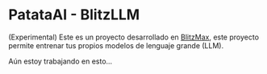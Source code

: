 # PatataAI - BlitzLLM
(Experimental)
Este es un proyecto desarrollado en [BlitzMax](https://blitzmax.org), este proyecto permite entrenar tus propios modelos de lenguaje grande (LLM).

Aún estoy trabajando en esto...
